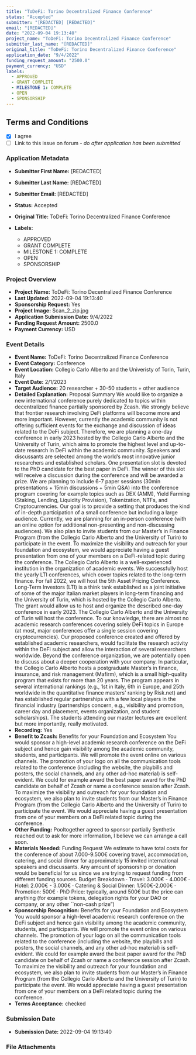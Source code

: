 ```yaml
---
title: "ToDeFi: Torino Decentralized Finance Conference"
status: "Accepted"
submitter: "[REDACTED] [REDACTED]"
email: "[REDACTED]"
date: "2022-09-04 19:13:40"
project_name: "ToDeFi: Torino Decentralized Finance Conference"
submitter_last_name: "[REDACTED]"
original_title: "ToDeFi: Torino Decentralized Finance Conference"
application_date: "9/4/2022"
funding_request_amount: "2500.0"
payment_currency: "USD"
labels:
  - APPROVED
  - GRANT COMPLETE
  - MILESTONE 1: COMPLETE
  - OPEN
  - SPONSORSHIP
---
```


## Terms and Conditions

- [X] I agree
- [ ] Link to this issue on forum - _do after application has been submitted_

### Application Metadata

- **Submitter First Name:**
  [REDACTED]
- **Submitter Last Name:**
  [REDACTED]
- **Submitter Email:**
  [REDACTED]
- **Status:**
  Accepted
- **Original Title:**
  ToDeFi: Torino Decentralized Finance Conference

- **Labels:**
  - APPROVED
  - GRANT COMPLETE
  - MILESTONE 1: COMPLETE
  - OPEN
  - SPONSORSHIP

### Project Overview

- **Project Name:**
  ToDeFi: Torino Decentralized Finance Conference
- **Last Updated:**
  2022-09-04 19:13:40
- **Sponsorship Request:**
  Yes
- **Project Image:**
  Scan_2_zip.jpg
- **Application Submission Date:**
  9/4/2022
- **Funding Request Amount:**
  2500.0
- **Payment Currency:**
  USD

### Event Details

- **Event Name:**
  ToDeFi: Torino Decentralized Finance Conference
- **Event Category:**
  Conference
- **Event Location:**
  Collegio Carlo Alberto and the Univeristy of Torin, Turin, Italy
- **Event Date:**
  2/1/2023
- **Target Audience:**
  20 researcher + 30-50 students + other audience
- **Detailed Explanation:**
  Proposal Summary We would like to organize a new international conference purely dedicated to topics within decentralized finance partially sponsored by Zcash. We strongly believe that frontier research involving DeFi platforms will become more and more important. However, currently the academic community is not offering sufficient events for the exchange and discussion of ideas related to the DeFi subject. Therefore, we are planning a one-day conference in early 2023 hosted by the Collegio Carlo Alberto and the University of Turin, which aims to promote the highest level and up-to-date research in DeFi within the academic community. Speakers and discussants are selected among the world’s most innovative junior researchers and established scholars. One presentation slot is devoted to the PhD candidate for the best paper in DeFi. The winner of this slot will receive a discussion during the conference and will be awarded a prize. We are planning to include 6-7 paper sessions (30min presentations + 15min discussions + 5min Q&A) into the conference program covering for example topics such as DEX (AMM), Yield Farming (Staking, Lending, Liquidity Provision), Tokenization, NTFs, and Cryptocurrencies. Our goal is to provide a setting that produces the kind of in-depth participation of a small conference but including a large audience. Currently, we are planning for an in-person conference (with an online option for additional non-presenting and non-discussing audiences). We also plan to invite students from our Master’s in Finance Program (from the Collegio Carlo Alberto and the University of Turin) to participate in the event. To maximize the visibility and outreach for your foundation and ecosystem, we would appreciate having a guest presentation from one of your members on a DeFi-related topic during the conference. The Collegio Carlo Alberto is a well-experienced institution in the organization of academic events. We successfully host the yearly LTI conferences, which cover topics related to the long-term finance. For fall 2022, we will host the 5th Asset Pricing Conference. Long-Term Investors (LTI) is a think tank established as a joint initiative of some of the major Italian market players in long-term financing and the University of Turin, which is hosted by the Collegio Carlo Alberto. The grant would allow us to host and organize the described one-day conference in early 2023. The Collegio Carlo Alberto and the University of Turin will host the conference. To our knowledge, there are almost no academic research conferences covering solely DeFi topics in Europe (at most, major conferences offer a single session covering cryptocurrencies). Our proposed conference created and offered by established academic researchers, would facilitate the research activity within the DeFi subject and allow the interaction of several researchers worldwide. Beyond the conference organization, we are potentially open to discuss about a deeper cooperation with your company. In particular, the Collegio Carlo Alberto hosts a postgraduate Master’s in finance, insurance, and risk management (Mafirm), which is a small high-quality program that exists for more than 20 years. The program appears in several international rankings (e.g., 1st in Italy, 6th in Europe, and 25th worldwide in the quantitative finance masters' ranking by Risk.net) and has established regular partnerships with a few local players in the financial industry (partnerships concern, e.g., visibility and promotion, career day and placement, events organization, and student scholarships). The students attending our master lectures are excellent but more importantly, really motivated.
- **Recording:**
  Yes
- **Benefit to Zcash:**
  Benefits for your Foundation and Ecosystem You would sponsor a high-level academic research conference on the DeFi subject and hence gain visibility among the academic community, students, and participants. We will promote the event online on various channels. The promotion of your logo on all the communication tools related to the conference (including the website, the playbills and posters, the social channels, and any other ad-hoc material) is self-evident. We could for example award the best paper award for the PhD candidate on behalf of Zcash or name a conference session after Zcash. To maximize the visibility and outreach for your foundation and ecosystem, we also plan to invite students from our Master’s in Finance Program (from the Collegio Carlo Alberto and the University of Turin) to participate the event. We would appreciate having a guest presentation from one of your members on a DeFi related topic during the conference.
- **Other Funding:**
  Pooltogether agreed to sponsor partially Synthetix reached out to ask for more information, I believe we can arrange a call soon.
- **Materials Needed:**
  Funding Request We estimate to have total costs for the conference of about 7.000-9.500€ covering travel, accommodation, catering, and social dinner for approximately 15 invited international speakers and discussants. Any amount of sponsorship or donation would be beneficial for us since we are trying to request funding from different funding sources. Budget Breakdown · Travel: 3.000€ - 4.000€ · Hotel: 2.000€ - 3.000€ · Catering & Social Dinner: 1.500€-2.000€ · Promotion: 500€ · PhD Price: typically, around 500€ but the price can anything (for example tokens, delegation rights for your DAO or company, or any other ``non-cash prize”)
- **Sponsorship Recognition:**
  Benefits for your Foundation and Ecosystem You would sponsor a high-level academic research conference on the DeFi subject and hence gain visibility among the academic community, students, and participants. We will promote the event online on various channels. The promotion of your logo on all the communication tools related to the conference (including the website, the playbills and posters, the social channels, and any other ad-hoc material) is self-evident. We could for example award the best paper award for the PhD candidate on behalf of Zcash or name a conference session after Zcash. To maximize the visibility and outreach for your foundation and ecosystem, we also plan to invite students from our Master’s in Finance Program (from the Collegio Carlo Alberto and the University of Turin) to participate the event. We would appreciate having a guest presentation from one of your members on a DeFi related topic during the conference.
- **Terms Acceptance:**
  checked

### Submission Date

- **Submission Date:**
  2022-09-04 19:13:40

### File Attachments


